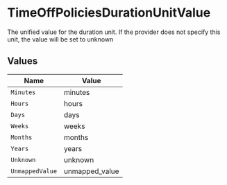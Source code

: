 # TimeOffPoliciesDurationUnitValue

The unified value for the duration unit. If the provider does not specify this unit, the value will be set to unknown


## Values

| Name            | Value           |
| --------------- | --------------- |
| `Minutes`       | minutes         |
| `Hours`         | hours           |
| `Days`          | days            |
| `Weeks`         | weeks           |
| `Months`        | months          |
| `Years`         | years           |
| `Unknown`       | unknown         |
| `UnmappedValue` | unmapped_value  |